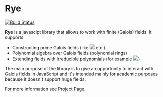 Rye
===
[![Build Status](https://travis-ci.org/molefrog/rye.png?branch=master)](https://travis-ci.org/molefrog/rye)

**Rye** is a javascipt library that allows to work with finite (Galois) fields. It supports:

  - Constructing prime Galois fields (like ![](http://chart.apis.google.com/chart?cht=tx&chf=bg,s,FFFFFFFF&chco=000000&chl=%5Cmathbb{F}_2,%5Cmathbb{F}_7) etc.) 
  - Polynomial algebra over Galois fields (polynomial rings)
  - Extending fields with irreducible polynomials (for example ![](http://chart.apis.google.com/chart?cht=tx&chf=bg,s,FFFFFFFF&chco=000000&chl=%5Cmathbb{F}_{2^8}))
    
The main purpose of the library is to give an opportunity to interact with Galois fields in JavaScript and it's intended mainly for academic purposes because it doesn't support huge fields.

For more information see [Project Page](http://molefrog.github.com/rye/ "Project Page").
